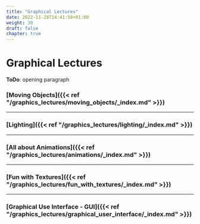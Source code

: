 ```yaml
---
title: "Graphical Lectures"
date: 2022-11-28T14:41:58+01:00
weight: 30
draft: false
chapter: true
---
```


# Graphical Lectures

**ToDo**: opening paragraph

### [Moving Objects]({{< ref "/graphics_lectures/moving_objects/_index.md" >}})

----

### [Lighting]({{< ref "/graphics_lectures/lighting/_index.md" >}})


----

### [All about Animations]({{< ref "/graphics_lectures/animations/_index.md" >}})


----

### [Fun with Textures]({{< ref "/graphics_lectures/fun_with_textures/_index.md" >}})

----

### [Graphical Use Interface - GUI]({{< ref "/graphics_lectures/graphical_user_interface/_index.md" >}})



